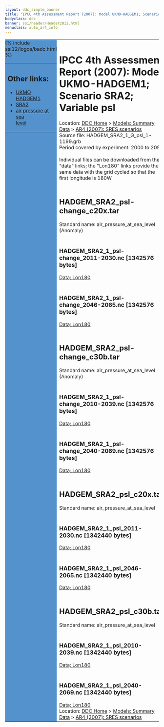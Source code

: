 ```yaml
---
layout: ddc_simple_banner
title: "IPCC 4th Assessment Report (2007): Model UKMO-HADGEM1; Scenario SRA2; Variable psl"
bodyclass: ddc
banner: ssi/header/Header2012.html
menuclass: auto_ar4_info
---
```



<table width="100%" border="0" cellspacing="0" cellpadding="0" style="border-collapse: collapse;">
<tr style="margin:0;padding:0;border:0;">
<td style="margin:0;padding:0;border:0;height:1pt;width:150pt;background:#5492CD;" valign="top" >

<div id="lh-col2" class="auto_ar4_info">
<table class="menumain" bgcolor="#5492CD" cellspacing="0" width="100%" border="0">
<tr><td>
<h2> Other links:</h2>
<ul>
<li><a href="/auto/ar4/model-UKMO-HADGEM1.html">UKMO<br/>HADGEM1</a></li>
<li><a href="/auto/ar4/scenario-SRA2.html">SRA2</a></li>
<li><a href="/auto/ar4/var-air_pressure_at_sea_level.html">air pressure at sea<br/> level</a></li>
</ul>
</td></tr>
{% include ssi12/logos/badc.html %}
</table>
</div>
</td>
<td><h1>IPCC 4th Assessment Report (2007): Model UKMO-HADGEM1; Scenario SRA2; Variable psl</h1>

<!-- Breadcrumb1 -->
<div id="breadcrumb1" align="left">
Location: <a href="/index.html">DDC Home</a> > <a href="/sim/gcm_clim/">Models: Summary Data</a>
> <a href="/sim/gcm_clim/SRES_AR4/index.html">AR4 (2007): SRES scenarios</a>
</div>
<!-- End of Breadcrumb1 -->Source file: HADGEM_SRA2_1_G_psl_1-1199.grb
<br/>
Period covered by experiment: 2000 to 2099<br/>
<br/>Individual files can be downloaded from the "data" links; the "Lon180" links provide the same data
         with the grid cycled so that the first longitude is 180W<br/>
<br/><h2>HADGEM_SRA2_psl-change_c20x.tar</h2>
Standard name: air_pressure_at_sea_level (Anomaly)<br>
<br/><h3>HADGEM_SRA2_1_psl-change_2011-2030.nc [1342576 bytes]</h3>
<a href="/cgi-bin/downl/ar4_nc/psl/HADGEM_SRA2_1_psl-change_2011-2030.nc">Data; </a><a href="/cgi-bin/downl/ar4_nc/psl/HADGEM_SRA2_1_psl-change_2011-2030.cyto180.nc"> Lon180</a><br/>
<br/><h3>HADGEM_SRA2_1_psl-change_2046-2065.nc [1342576 bytes]</h3>
<a href="/cgi-bin/downl/ar4_nc/psl/HADGEM_SRA2_1_psl-change_2046-2065.nc">Data; </a><a href="/cgi-bin/downl/ar4_nc/psl/HADGEM_SRA2_1_psl-change_2046-2065.cyto180.nc"> Lon180</a><br/>
<br/><h2>HADGEM_SRA2_psl-change_c30b.tar</h2>
Standard name: air_pressure_at_sea_level (Anomaly)<br>
<br/><h3>HADGEM_SRA2_1_psl-change_2010-2039.nc [1342576 bytes]</h3>
<a href="/cgi-bin/downl/ar4_nc/psl/HADGEM_SRA2_1_psl-change_2010-2039.nc">Data; </a><a href="/cgi-bin/downl/ar4_nc/psl/HADGEM_SRA2_1_psl-change_2010-2039.cyto180.nc"> Lon180</a><br/>
<br/><h3>HADGEM_SRA2_1_psl-change_2040-2069.nc [1342576 bytes]</h3>
<a href="/cgi-bin/downl/ar4_nc/psl/HADGEM_SRA2_1_psl-change_2040-2069.nc">Data; </a><a href="/cgi-bin/downl/ar4_nc/psl/HADGEM_SRA2_1_psl-change_2040-2069.cyto180.nc"> Lon180</a><br/>
<br/><h2>HADGEM_SRA2_psl_c20x.tar</h2>
Standard name: air_pressure_at_sea_level<br>
<br/><h3>HADGEM_SRA2_1_psl_2011-2030.nc [1342440 bytes]</h3>
<a href="/cgi-bin/downl/ar4_nc/psl/HADGEM_SRA2_1_psl_2011-2030.nc">Data; </a><a href="/cgi-bin/downl/ar4_nc/psl/HADGEM_SRA2_1_psl_2011-2030.cyto180.nc"> Lon180</a><br/>
<br/><h3>HADGEM_SRA2_1_psl_2046-2065.nc [1342440 bytes]</h3>
<a href="/cgi-bin/downl/ar4_nc/psl/HADGEM_SRA2_1_psl_2046-2065.nc">Data; </a><a href="/cgi-bin/downl/ar4_nc/psl/HADGEM_SRA2_1_psl_2046-2065.cyto180.nc"> Lon180</a><br/>
<br/><h2>HADGEM_SRA2_psl_c30b.tar</h2>
Standard name: air_pressure_at_sea_level<br>
<br/><h3>HADGEM_SRA2_1_psl_2010-2039.nc [1342440 bytes]</h3>
<a href="/cgi-bin/downl/ar4_nc/psl/HADGEM_SRA2_1_psl_2010-2039.nc">Data; </a><a href="/cgi-bin/downl/ar4_nc/psl/HADGEM_SRA2_1_psl_2010-2039.cyto180.nc"> Lon180</a><br/>
<br/><h3>HADGEM_SRA2_1_psl_2040-2069.nc [1342440 bytes]</h3>
<a href="/cgi-bin/downl/ar4_nc/psl/HADGEM_SRA2_1_psl_2040-2069.nc">Data; </a><a href="/cgi-bin/downl/ar4_nc/psl/HADGEM_SRA2_1_psl_2040-2069.cyto180.nc"> Lon180</a><br/>
<!-- Breadcrumb2 -->
<div id="breadcrumb2" align="left">
Location: <a href="/index.html">DDC Home</a> > <a href="/sim/gcm_clim/">Models: Summary Data</a>
> <a href="/sim/gcm_clim/SRES_AR4/index.html">AR4 (2007): SRES scenarios</a>
</div>
<!-- End of Breadcrumb2 --></td></tr></table>
